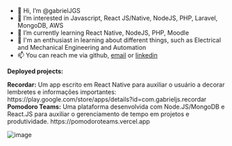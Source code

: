 - 👋 Hi, I’m @gabrielJGS
- 👀 I’m interested in Javascript, React JS/Native, NodeJS, PHP, Laravel, MongoDB, AWS
- 🌱 I’m currently learning React Native, NodeJS, PHP, Moodle
- 💞️ I'm an enthusiast in learning about different things, such as Electrical and Mechanical Engineering and Automation
- 📫 You can reach me via github, <a href="mailto:gabrielftjose@gmail.com" target="_blank">email</a> or <a href="https://www.linkedin.com/in/gabrieljs/" target="_blank">linkedin</a>

<p><b>Deployed projects:</b></p>
<b>Recordar:</b> Um app escrito em React Native para auxiliar o usuário a decorar lembretes e
informações importantes:
https://play.google.com/store/apps/details?id=com.gabrieljs.recordar<br>
<b>Pomodoro Teams:</b> Uma plataforma desenvolvida com Node.JS/MongoDB e React.JS para
auxiliar o gerenciamento de tempo em projetos e produtividade.
https://pomodoroteams.vercel.app

![image](https://user-images.githubusercontent.com/82184751/132078632-e18d8f2f-6ef5-4e17-8f6c-aeb21273c25c.png)
<!---
gabrielJGS/gabrielJGS is a ✨ special ✨ repository because its `README.md` (this file) appears on your GitHub profile.
You can click the Preview link to take a look at your changes.
--->

